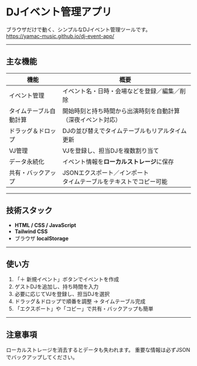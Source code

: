 # DJイベント管理アプリ

ブラウザだけで動く、シンプルなDJイベント管理ツールです。<br>
https://yamac-music.github.io/dj-event-app/

---

## 主な機能

| 機能 | 概要 |
|------|------|
| イベント管理 | イベント名・日時・会場などを登録／編集／削除 |
| タイムテーブル自動計算 | 開始時刻と持ち時間から出演時刻を自動計算（深夜イベント対応） |
| ドラッグ＆ドロップ | DJの並び替えでタイムテーブルもリアルタイム更新 |
| VJ管理 | VJを登録し、担当DJを複数割り当て |
| データ永続化 | イベント情報を**ローカルストレージ**に保存 |
| 共有・バックアップ | JSONエクスポート／インポート<br>タイムテーブルをテキストでコピー可能 |

---

## 技術スタック

- **HTML / CSS / JavaScript**
- **Tailwind CSS**
- ブラウザ **localStorage**

---

## 使い方

1. 「＋ 新規イベント」ボタンでイベントを作成  
2. ゲストDJを追加し、持ち時間を入力  
3. 必要に応じてVJを登録し、担当DJを選択  
4. ドラッグ＆ドロップで順番を調整 → タイムテーブル完成  
5. 「エクスポート」や「コピー」で共有・バックアップも簡単

---

## 注意事項

ローカルストレージを消去するとデータも失われます。
重要な情報は必ずJSONでバックアップしてください。
